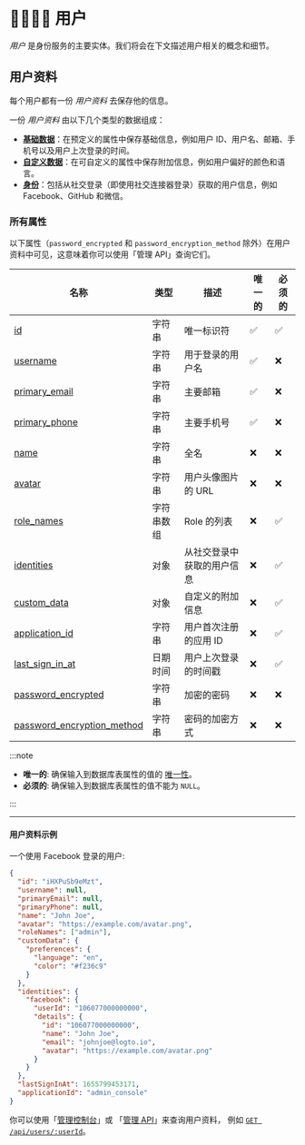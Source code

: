 # 👨‍👩‍👧‍👦 用户

_用户_ 是身份服务的主要实体。我们将会在下文描述用户相关的概念和细节。

## 用户资料

每个用户都有一份 _用户资料_ 去保存他的信息。

一份 _用户资料_ 由以下几个类型的数据组成：

- [**基础数据**](#基础数据basic-data)：在预定义的属性中保存基础信息，例如用户 ID、用户名、邮箱、手机号以及用户上次登录的时间。
- [**自定义数据**](#自定义数据custom-data)：在可自定义的属性中保存附加信息，例如用户偏好的颜色和语言。
- [**身份**](#身份identities)：包括从社交登录（即使用社交连接器登录）获取的用户信息，例如 Facebook、GitHub 和微信。

### 所有属性

以下属性（`password_encrypted` 和 `password_encryption_method` 除外）在用户资料中可见，这意味着你可以使用「管理 API」查询它们。

| 名称                                                      | 类型       | 描述                       | 唯一的 | 必须的 |
| --------------------------------------------------------- | ---------- | -------------------------- | ------ | ------ |
| [id](#user-id)                                            | 字符串     | 唯一标识符                 | ✅     | ✅     |
| [username](#username)                                     | 字符串     | 用于登录的用户名           | ✅     | ❌     |
| [primary_email](#primary-email)                           | 字符串     | 主要邮箱                   | ✅     | ❌     |
| [primary_phone](#primary-phone)                           | 字符串     | 主要手机号                 | ✅     | ❌     |
| [name](#name)                                             | 字符串     | 全名                       | ❌     | ❌     |
| [avatar](#avatar)                                         | 字符串     | 用户头像图片的 URL         | ❌     | ❌     |
| [role_names](#role-names)                                 | 字符串数组 | Role 的列表                | ❌     | ✅     |
| [identities](#identities)                                 | 对象       | 从社交登录中获取的用户信息 | ❌     | ✅     |
| [custom_data](#custom-data)                               | 对象       | 自定义的附加信息           | ❌     | ✅     |
| [application_id](#application-id)                         | 字符串     | 用户首次注册的应用 ID      | ❌     | ✅     |
| [last_sign_in_at](#last-signed-in-at)                     | 日期时间   | 用户上次登录的时间戳       | ❌     | ✅     |
| [password_encrypted](#password-encrypted)                 | 字符串     | 加密的密码                 | ❌     | ❌     |
| [password_encryption_method](#password-encryption-method) | 字符串     | 密码的加密方式             | ❌     | ❌     |

:::note

- **唯一的**: 确保输入到数据库表属性的值的 [唯一性](https://www.postgresql.org/docs/current/ddl-constraints.html#DDL-CONSTRAINTS-UNIQUE-CONSTRAINTS)。
- **必须的**: 确保输入到数据库表属性的值不能为 `NULL`。

:::

---

#### 用户资料示例

一个使用 Facebook 登录的用户:

```json
{
  "id": "iHXPuSb9eMzt",
  "username": null,
  "primaryEmail": null,
  "primaryPhone": null,
  "name": "John Joe",
  "avatar": "https://example.com/avatar.png",
  "roleNames": ["admin"],
  "customData": {
    "preferences": {
      "language": "en",
      "color": "#f236c9"
    }
  },
  "identities": {
    "facebook": {
      "userId": "106077000000000",
      "details": {
        "id": "106077000000000",
        "name": "John Joe",
        "email": "johnjoe@logto.io",
        "avatar": "https://example.com/avatar.png"
      }
    }
  },
  "lastSignInAt": 1655799453171,
  "applicationId": "admin_console"
}
```

你可以使用「[管理控制台](../../../docs/recipes/manage-users/using-admin-console#查看和更新用户资料)」或
「[管理 API](../../../docs/recipes/manage-users/using-management-api)」来查询用户资料，
例如 <a href="/api/#tag/Users/paths/~1api~1users~1:userId/get" target="_blank">`GET /api/users/:userId`</a>。
